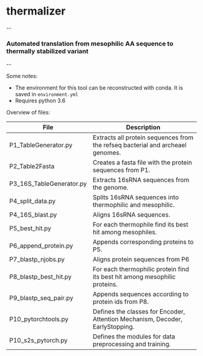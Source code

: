 # thermalizer
--
### Automated translation from mesophilic AA sequence to thermally stabilized variant
--

Some notes:
* The environment for this tool can be reconstructed with conda.  It is saved in `environment.yml`
* Requires python 3.6

Overview of files:

| File | Description |
|------|-------------|
| P1_TableGenerator.py | Extracts all protein sequences from the refseq bacterial and archeael genomes. |
| P2_Table2Fasta | Creates a fasta file with the protein sequences from P1. |
| P3_16S_TableGenerator.py | Extracts 16sRNA sequences from the genome. |
| P4_split_data.py | Splits 16sRNA sequences into thermophilic and mesophilic. |
| P4_16S_blast.py | Aligns 16sRNA sequences. |
| P5_best_hit.py | For each thermophile find its best hit among mesophiles. |
| P6_append_protein.py | Appends corresponding proteins to P5. |
| P7_blastp_njobs.py | Aligns protein sequences from P6 |
| P8_blastp_best_hit.py | For each thermophilic protein find its best hit among mesophilic proteins. |
| P9_blastp_seq_pair.py | Appends sequences according to protein ids from P8. |
| P10_pytorchtools.py | Defines the classes for Encoder, Attention Mechanism, Decoder, EarlyStopping. |
| P10_s2s_pytorch.py | Defines the modules for data preprocessing and training. |
